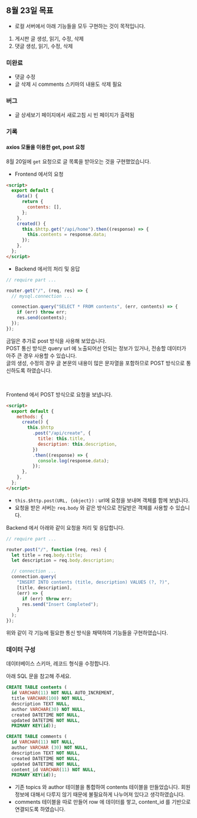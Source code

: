 ## 8월 23일 목표

- 로컬 서버에서 아래 기능들을 모두 구현하는 것이 목적입니다.

1. 게시판 글 생성, 읽기, 수정, 삭제
2. 댓글 생성, 읽기, 수정, 삭제

### 미완료

- 댓글 수정
- 글 삭제 시 comments 스키마의 내용도 삭제 필요

### 버그

- 글 상세보기 페이지에서 새로고침 시 빈 페이지가 출력됨

### 기록

#### axios 모듈을 이용한 get, post 요청

8월 20일에 `get` 요청으로 글 목록을 받아오는 것을 구현했었습니다.

- Frontend 에서의 요청

```html
<script>
  export default {
    data() {
      return {
        contents: [],
      };
    },
    created() {
      this.$http.get("/api/home").then((response) => {
        this.contents = response.data;
      });
    },
  };
</script>
```

- Backend 에서의 처리 및 응답

```javascript
// require part ...

router.get("/", (req, res) => {
  // mysql.connection ...

  connection.query("SELECT * FROM contents", (err, contents) => {
    if (err) throw err;
    res.send(contents);
  });
});
```

금일은 추가로 post 방식을 사용해 보았습니다. <br />
POST 통신 방식은 query url 에 노출되어선 안되는 정보가 있거나, 전송할 데이터가 아주 큰 경우 사용할 수 있습니다. <br />
글의 생성, 수정의 경우 글 본문의 내용이 많은 문자열을 포함하므로 POST 방식으로 통신하도록 하였습니다.

<br />

Frontend 에서 POST 방식으로 요청을 보냅니다.

```html
<script>
  export default {
    methods: {
      create() {
        this.$http
          .post("/api/create", {
            title: this.title,
            description: this.description,
          })
          .then((response) => {
            console.log(response.data);
          });
      },
    },
  };
</script>
```

- `this.$http.post(URL, {object})` : url에 요청을 보내며 객체를 함께 보냅니다.
- 요청을 받은 서버는 `req.body` 와 같은 방식으로 전달받은 객체를 사용할 수 있습니다.

Backend 에서 아래와 같이 요청을 처리 및 응답합니다.

```javascript
// require part ...

router.post("/", function (req, res) {
  let title = req.body.title;
  let description = req.body.description;

  // connection ...
  connection.query(
    "INSERT INTO contents (title, description) VALUES (?, ?)",
    [title, description],
    (err) => {
      if (err) throw err;
      res.send("Insert Completed");
    }
  );
});
```

위와 같이 각 기능에 필요한 통신 방식을 채택하여 기능들을 구현하였습니다.

### 데이터 구성

데이터베이스 스키마, 레코드 형식을 수정합니다.

아래 SQL 문을 참고해 주세요.

```SQL
CREATE TABLE contents (
  id VARCHAR(11) NOT NULL AUTO_INCREMENT,
  title VARCHAR(100) NOT NULL,
  description TEXT NULL,
  author VARCHAR(30) NOT NULL,
  created DATETIME NOT NULL,
  updated DATETIME NOT NULL,
  PRIMARY KEY(id));

CREATE TABLE comments (
  id VARCHAR(11) NOT NULL,
  author VARCHAR (30) NOT NULL,
  description TEXT NOT NULL,
  created DATETIME NOT NULL,
  updated DATETIME NOT NULL,
  content_id VARCHAR(11) NOT NULL,
  PRIMARY KEY(id));
```

- 기존 topics 와 author 테이블을 통합하여 contents 테이블을 만들었습니다. 회원 정보에 대해서 다루지 않기 때문에 불필요하게 나누어져 있다고 생각하였습니다.
- comments 테이블을 따로 만들어 row 에 데이터를 쌓고, content_id 를 기반으로 연결되도록 하였습니다.
